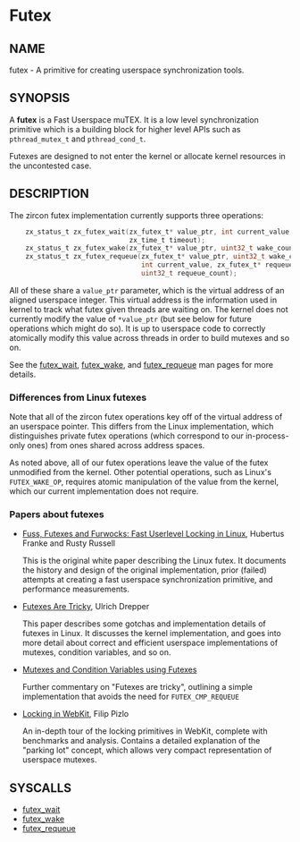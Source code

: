 # Futex

## NAME

futex - A primitive for creating userspace synchronization tools.

## SYNOPSIS

A **futex** is a Fast Userspace muTEX. It is a low level
synchronization primitive which is a building block for higher level
APIs such as `pthread_mutex_t` and `pthread_cond_t`.

Futexes are designed to not enter the kernel or allocate kernel
resources in the uncontested case.

## DESCRIPTION

The zircon futex implementation currently supports three operations:

```C
    zx_status_t zx_futex_wait(zx_futex_t* value_ptr, int current_value,
                              zx_time_t timeout);
    zx_status_t zx_futex_wake(zx_futex_t* value_ptr, uint32_t wake_count);
    zx_status_t zx_futex_requeue(zx_futex_t* value_ptr, uint32_t wake_count,
                                 int current_value, zx_futex_t* requeue_ptr,
                                 uint32_t requeue_count);
```

All of these share a `value_ptr` parameter, which is the virtual
address of an aligned userspace integer. This virtual address is the
information used in kernel to track what futex given threads are
waiting on. The kernel does not currently modify the value of
`*value_ptr` (but see below for future operations which might do
so). It is up to userspace code to correctly atomically modify this
value across threads in order to build mutexes and so on.

See the [futex_wait](../syscalls/futex_wait.md),
[futex_wake](../syscalls/futex_wake.md), and
[futex_requeue](../syscalls/futex_requeue.md) man pages for more details.

### Differences from Linux futexes

Note that all of the zircon futex operations key off of the virtual
address of an userspace pointer. This differs from the Linux
implementation, which distinguishes private futex operations (which
correspond to our in-process-only ones) from ones shared across
address spaces.

As noted above, all of our futex operations leave the value of the
futex unmodified from the kernel. Other potential operations, such as
Linux's `FUTEX_WAKE_OP`, requires atomic manipulation of the value
from the kernel, which our current implementation does not require.

### Papers about futexes

- [Fuss, Futexes and Furwocks: Fast Userlevel Locking in Linux](https://www.kernel.org/doc/ols/2002/ols2002-pages-479-495.pdf), Hubertus Franke and Rusty Russell

    This is the original white paper describing the Linux futex. It
    documents the history and design of the original implementation,
    prior (failed) attempts at creating a fast userspace
    synchronization primitive, and performance measurements.

- [Futexes Are Tricky](https://www.akkadia.org/drepper/futex.pdf), Ulrich Drepper

    This paper describes some gotchas and implementation details of
    futexes in Linux. It discusses the kernel implementation, and goes
    into more detail about correct and efficient userspace
    implementations of mutexes, condition variables, and so on.

- [Mutexes and Condition Variables using Futexes](http://locklessinc.com/articles/mutex_cv_futex/)

    Further commentary on "Futexes are tricky", outlining a simple
    implementation that avoids the need for `FUTEX_CMP_REQUEUE`

- [Locking in WebKit](https://webkit.org/blog/6161/locking-in-webkit/), Filip Pizlo

    An in-depth tour of the locking primitives in WebKit, complete with
    benchmarks and analysis. Contains a detailed explanation of the "parking
    lot" concept, which allows very compact representation of userspace
    mutexes.

## SYSCALLS

+ [futex_wait](../syscalls/futex_wait.md)
+ [futex_wake](../syscalls/futex_wake.md)
+ [futex_requeue](../syscalls/futex_requeue.md)
